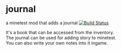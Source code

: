 # journal
a minetest mod that adds a journal  [![Build Status](https://travis-ci.org/theFox6/journal.svg?branch=master)](https://travis-ci.org/theFox6/journal)

It's a book that can be accessed from the inventory.  
The journal can be used for adding story to minetest.  
You can also write your own notes into it ingame.  
